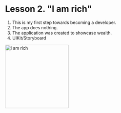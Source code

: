 # Lesson 2. "I am rich"
1. This is my first step towards becoming a developer.
2. The app does nothing.
3. The application was created to showcase wealth.
4. UIKit/Storyboard
 <img width="208" alt="I am rich" src="https://github.com/ElShtolts13/Angela-course/assets/121130315/9d60e60f-4cd0-44b1-b165-7e669be94c3a">
